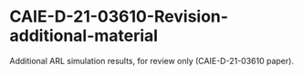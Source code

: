 # CAIE-D-21-03610-Revision-additional-material
Additional ARL simulation results, for review only (CAIE-D-21-03610 paper).
